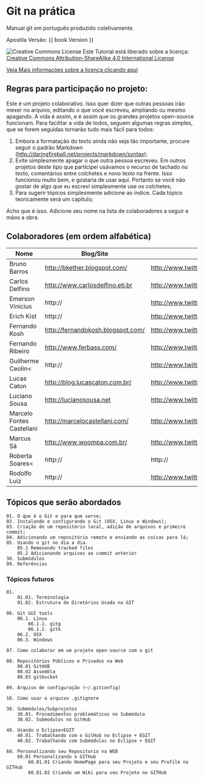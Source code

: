 ﻿# Git na prática

Manual git em português produzido coletivamente.

Apostila Versão: {{ book.Version }}

![Creative Commons License](https://i.creativecommons.org/l/by-sa/4.0/88x31.png)
Este Tutorial está liberado sobre a licença: [Creative Commons Attribution-ShareAlike 4.0 International License](http://creativecommons.org/licenses/by-sa/4.0/)

[Veja Mais informações sobre a licença clicando aqui](licenca.md)

## Regras para participação no projeto:

Este é um projeto colaborativo. Isso quer dizer que outras pessoas irão mexer no arquivo, editando o que você escreveu, ampliando ou mesmo apagando. A vida é assim, e é assim que os grandes projetos open-source funcionam.
Para facilitar a vida de todos, seguem algumas regras simples, que se forem seguidas tornarão tudo mais fácil para todos:

1. Embora a formatação do texto ainda não seja tão importante, procure seguir o padrão Markdown (http://daringfireball.net/projects/markdown/syntax);
2. Evite simplesmente apagar o que outra pessoa escreveu. Em outros projetos deste tipo que participei usávamos o recurso de tachado no texto, comentários entre colchetes e novo texto na frente. Isso funcionou muito bem, e gostaria de usar aqui. Portanto se você não gostar de algo que eu escreví simplesmente use os colchetes;
3. Para sugerir tópicos simplesmente adicione ao índice. Cada tópico teoricamente será um capítulo;

Acho que é isso. Adicione seu nome na lista de colaboradores a seguir e mãos a obra.

## Colaboradores (em ordem alfabética)

| Nome | Blog/Site | Twitter |
| -- | -- | -- |
| Bruno Barros | http://bkether.blogspot.com/ | http://www.twitter.com/bkether | 
| Carlos Delfino | http://www.carlosdelfino.eti.br | http://www.twitter.com/fullsrv | 
| Emerson Vinicius | http:// | http://www.twitter.com/emersonvinicius |
| Erich Kist | http:// | http://www.twitter.com/erichkist | 
| Fernando Kosh | http://fernandokosh.blogspot.com/ | http://www.twitter.com/fernandokosh | 
| Fernando Ribeiro | http://www.ferbass.com/ | http://www.twitter.com/fer_bass | 
| Guilherme Ceolin< | http:// | http://www.twitter.com/guiceolin | 
| Lucas Caton | http://blog.lucascaton.com.br/ | http://www.twitter.com/lucascaton | 
| Luciano Sousa | http://lucianosousa.net | http://www.twitter.com/lucianosousa | 
| Marcelo Fontes Castellani | http://marcelocastellani.com/ | http://www.twitter.com/mfcastellani |
| Marcus Sá | http://www.woompa.com.br/ | http://www.twitter.com/sa_vini |
| Roberta Soares< | http:// | http:// |
| Rodolfo Luiz | http:// | http://www.twitter.com/rodolfols |

## Tópicos que serão abordados

    01. O que é o Git e para que serve;
    02. Instalando e configurando o Git (OSX, Linux e Windows);
    03. Criação de um repositório local, adição de arquivos e primeiro commit;
    04. Adicionando um repositório remoto e enviando as coisas para lá;
    05. Usando o git no dia a dia.
        05.1 Removendo tracked files
        05.2 Adicionando arquivos ao commit anterior
    30. Submódulos
    99. Referências

### Tópicos futuros

    01. 
        01.01. Terminologia
        01.02. Estrutura de Diretórios Usada no GIT
    
    06. Git GUI tools
        06.1. Linux
            06.1.1. gitg
            06.1.2. gitk
        06.2. OSX
        06.3. Windows
    
    07. Como colaborar em um projeto open-source com o git
    
    08. Repositórios Públicos e Privados na Web
        08.01 GitHUB
        08.02 Assembla
        08.03 gitbucket
    
    09. Arquivo de configuração (~/.gitconfig)
    
    10. Como usar o arquivo .gitignore

    30. Submódulos/Subprojetos
        30.01. Procedimentos problemáticos no Submódulo
        30.02. Submodulos no GitHub

    40. Usando o Eclipse+EGIT
        40.01. Trabalhando com o GitHub no Eclipse + EGIT
        40.02. Trabalhando com Submódulos no Eclipse + EGIT

    60. Personalizando seu Repositorio na WEB
        60.01 Personalizando o GITHub
            60.01.01 Criando HomePage para seu Projeto e seu Profile no GITHub
            60.01.02 Criando um Wiki para seu Projeto no GITHub
